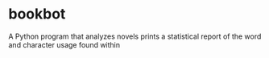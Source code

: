 # bookbot
A  Python program that analyzes novels prints a statistical report of the word and character usage found within
